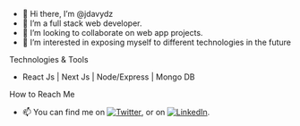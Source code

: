 - 👋 Hi there, I’m @jdavydz
- 🌱 I’m a full stack web developer.
- 💞️ I’m looking to collaborate on web app projects.
- 👀 I’m interested in exposing myself to different technologies in the future 

Technologies & Tools
- React Js | Next Js | Node/Express | Mongo DB

How to Reach Me
- 📫 You can find me on   [![Twitter][1.2]][1], or on   [![LinkedIn][2.2]][2].

[1.2]: http://i.imgur.com/wWzX9uB.png (twitter icon without padding)
[2.2]: https://raw.githubusercontent.com/MartinHeinz/MartinHeinz/master/linkedin-3-16.png (LinkedIn icon without padding)

[1]: https://twitter.com/jdavydz
[2]: https://www.linkedin.com/in/jdavyds

<!---
jdavyds/jdavyds is a ✨ special ✨ repository because its `README.md` (this file) appears on your GitHub profile.
You can click the Preview link to take a look at your changes.
--->
